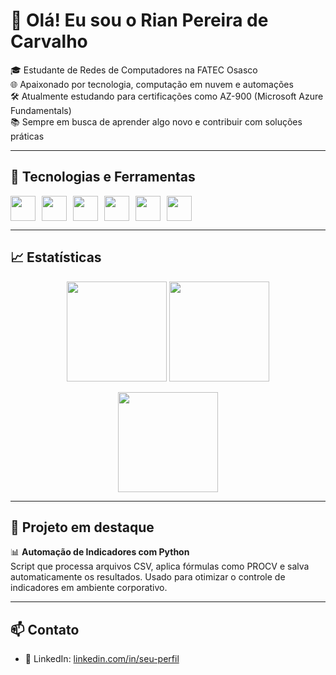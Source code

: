 # 👋 Olá! Eu sou o Rian Pereira de Carvalho

🎓 Estudante de Redes de Computadores na FATEC Osasco  
🌐 Apaixonado por tecnologia, computação em nuvem e automações  
🛠️ Atualmente estudando para certificações como AZ-900 (Microsoft Azure Fundamentals)  
📚 Sempre em busca de aprender algo novo e contribuir com soluções práticas

---

## 🚀 Tecnologias e Ferramentas

<div style="display: flex; flex-wrap: wrap; gap: 10px;">
  <img src="https://cdn.jsdelivr.net/gh/devicons/devicon/icons/python/python-original.svg" width="40" />
  <img src="https://cdn.jsdelivr.net/gh/devicons/devicon/icons/javascript/javascript-original.svg" width="40" />
  <img src="https://cdn.jsdelivr.net/gh/devicons/devicon/icons/java/java-original.svg" width="40" />
  <img src="https://cdn.jsdelivr.net/gh/devicons/devicon/icons/c/c-original.svg" width="40" />
  <img src="https://cdn.jsdelivr.net/gh/devicons/devicon/icons/azure/azure-original.svg" width="40" />
  <img src="https://cdn.jsdelivr.net/gh/devicons/devicon/icons/amazonwebservices/amazonwebservices-original.svg" width="40" />
</div>

---

## 📈 Estatísticas

<p align="center">
  <img src="https://github-readme-stats.vercel.app/api?username=RianCarvalho&show_icons=true&theme=radical" height="160" />
  <img src="https://github-readme-stats.vercel.app/api/top-langs/?username=RianCarvalho&layout=compact&theme=radical" height="160" />
</p>

<p align="center">
  <img src="https://streak-stats.demolab.com?user=RianCarvalho&theme=radical" height="160" />
</p>

---

## 🧠 Projeto em destaque

📊 **Automação de Indicadores com Python**  
Script que processa arquivos CSV, aplica fórmulas como PROCV e salva automaticamente os resultados. Usado para otimizar o controle de indicadores em ambiente corporativo.

---

## 📫 Contato
 
- 💼 LinkedIn: [linkedin.com/in/seu-perfil](https://linkedin.com/in/seu-perfil)




